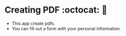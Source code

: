 # Creating PDF :octocat: :file_folder:

- This app create pdfs.
- You can fill out a form with your personal information.





